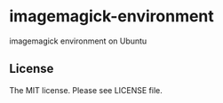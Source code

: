 # imagemagick-environment

imagemagick environment on Ubuntu

## License

The MIT license. Please see LICENSE file.
